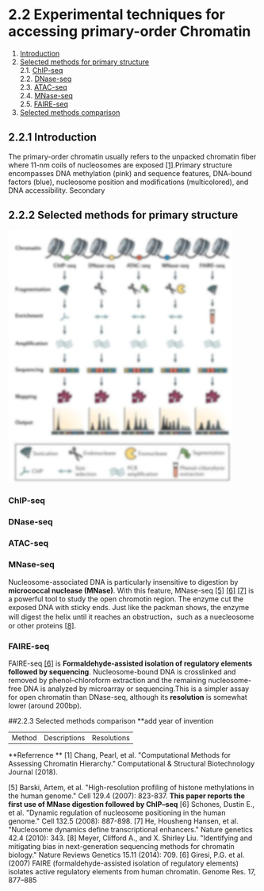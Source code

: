 # 2.2 Experimental techniques for accessing primary-order Chromatin
1. [Introduction](#introduction)
2. [Selected methods for primary structure](#222)<br>
    2.1. [ChIP-seq](#a)<br>
    2.2. [DNase-seq](#b)<br>
    2.3. [ATAC-seq](#c)<br>
    2.4. [MNase-seq](#d)<br>
    2.5. [FAIRE-seq](#e)<br>
3. [Selected methods comparison](#223)

## 2.2.1 Introduction<a name="introduction"></a>
The primary-order chromatin usually refers to the unpacked chromatin fiber where 11-nm coils of nucleosomes are exposed [[1]](https://doi.org/10.1016/j.csbj.2018.02.003).Primary structure encompasses DNA methylation (pink) and sequence features, DNA-bound factors (blue), nucleosome position and modifications (multicolored), and DNA accessibility. Secondary
## 2.2.2 Selected methods for primary structure<a name="222"></a>
![](/assets/primary.png)
### ChIP-seq<a name="a"></a>
### DNase-seq<a name="b"></a>
### ATAC-seq<a name="c"></a>

### MNase-seq<a name="d"></a>
Nucleosome-associated DNA is particularly insensitive to digestion by **micrococcal nuclease (MNase)**. With this feature, MNase-seq [[5]](https://doi.org/10.1016/j.cell.2007.05.009) [[6]](https://doi.org/10.1016/j.cell.2008.02.022) [[7]](https://www.nature.com/articles/ng.545) is a powerful tool to study the open chromotin region. The enzyme cut the exposed DNA with sticky ends. Just like the packman shows, the enzyme will digest the helix until it reaches an obstruction，such as a nuecleosome or other proteins [[8]](https://doi.org/10.1038/nrg3788).
### FAIRE-seq<a name="e"></a>
FAIRE-seq [[6]](http://www.genome.org/cgi/doi/10.1101/gr.5533506) is **Formaldehyde-assisted isolation of regulatory elements followed by sequencing**. Nucleosome-bound DNA is crosslinked and removed by phenol–chloroform extraction and the remaining nucleosome- free DNA is analyzed by microarray or sequencing.This is a simpler assay for open chromatin than DNase-seq, although its **resolution** is somewhat lower (around 200bp).

##2.2.3 Selected methods comparison<a name="223"></a> **add year of invention 
<table>
<tbody>
<tr>
<td>Method</td>
<td>Descriptions</td>
<td>Resolutions</td>
</tr>
</tbody>
</table>























**Referrence **
[1] Chang, Pearl, et al. "Computational Methods for Assessing Chromatin Hierarchy." Computational & Structural Biotechnology Journal (2018).

[5] Barski, Artem, et al. "High-resolution profiling of histone methylations in the human genome." Cell 129.4 (2007): 823-837. **This paper reports the first use of MNase digestion followed by ChIP–seq**
[6] Schones, Dustin E., et al. "Dynamic regulation of nucleosome positioning in the human genome." Cell 132.5 (2008): 887-898.
[7] He, Housheng Hansen, et al. "Nucleosome dynamics define transcriptional enhancers." Nature genetics 42.4 (2010): 343.
[8] Meyer, Clifford A., and X. Shirley Liu. "Identifying and mitigating bias in next-generation sequencing methods for chromatin biology." Nature Reviews Genetics 15.11 (2014): 709.
[6] Giresi, P.G. et al. (2007) FAIRE (formaldehyde-assisted isolation of regulatory elements) isolates active regulatory elements from human chromatin. Genome Res. 17, 877–885

